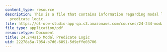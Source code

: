 ```yaml
---
content_type: resource
description: This is a file that contains information regarding modal logic modal
  predicate logic.
file: https://ol-ocw-studio-app-qa.s3.amazonaws.com/courses/24-244-modal-logic-spring-2015/22278a5a7054b7d668915d9effe03706_MIT24_244S15_Predicate.pdf
file_type: application/pdf
resourcetype: Document
title: 24.244s15 Modal Predicate Logic
uid: 22278a5a-7054-b7d6-6891-5d9effe03706
---
```

